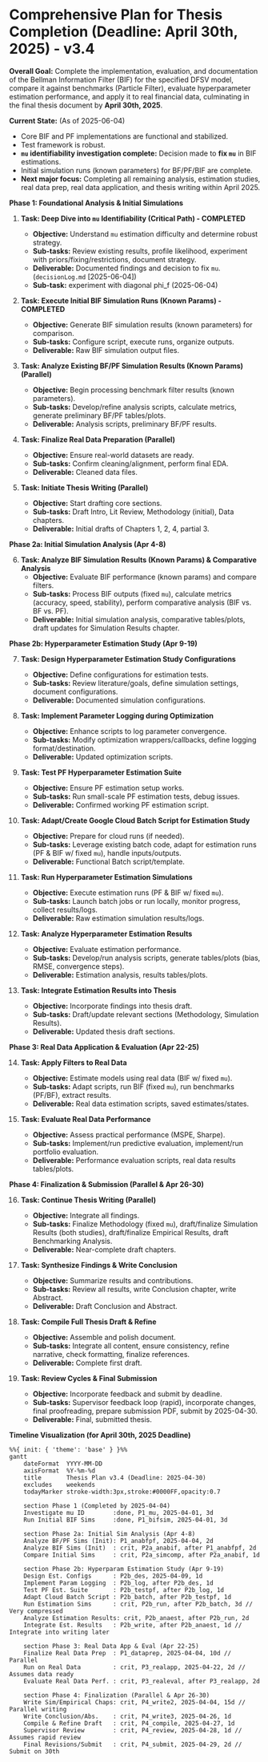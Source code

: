 # Comprehensive Plan for Thesis Completion (Deadline: April 30th, 2025) - v3.4

**Overall Goal:** Complete the implementation, evaluation, and documentation of the Bellman Information Filter (BIF) for the specified DFSV model, compare it against benchmarks (Particle Filter), evaluate hyperparameter estimation performance, and apply it to real financial data, culminating in the final thesis document by **April 30th, 2025**.

**Current State:** (As of 2025-06-04)

* Core BIF and PF implementations are functional and stabilized.
* Test framework is robust.
* **`mu` identifiability investigation complete:** Decision made to **fix `mu`** in BIF estimations.
* Initial simulation runs (known parameters) for BF/PF/BIF are complete.
* **Next major focus:** Completing all remaining analysis, estimation studies, real data prep, real data application, and thesis writing within April 2025.

**Phase 1: Foundational Analysis & Initial Simulations**

1. **Task: Deep Dive into `mu` Identifiability (Critical Path) - COMPLETED**
    * **Objective:** Understand `mu` estimation difficulty and determine robust strategy.
    * **Sub-tasks:** Review existing results, profile likelihood, experiment with priors/fixing/restrictions, document strategy.
    * **Deliverable:** Documented findings and decision to fix `mu`. (`decisionLog.md` [2025-06-04])
    * **Sub-task:** experiment with diagonal phi_f (2025-06-04)

2. **Task: Execute Initial BIF Simulation Runs (Known Params) - COMPLETED**
    * **Objective:** Generate BIF simulation results (known parameters) for comparison.
    * **Sub-tasks:** Configure script, execute runs, organize outputs.
    * **Deliverable:** Raw BIF simulation output files.

3. **Task: Analyze Existing BF/PF Simulation Results (Known Params) (Parallel)**
    * **Objective:** Begin processing benchmark filter results (known parameters).
    * **Sub-tasks:** Develop/refine analysis scripts, calculate metrics, generate preliminary BF/PF tables/plots.
    * **Deliverable:** Analysis scripts, preliminary BF/PF results.

4. **Task: Finalize Real Data Preparation (Parallel)**
    * **Objective:** Ensure real-world datasets are ready.
    * **Sub-tasks:** Confirm cleaning/alignment, perform final EDA.
    * **Deliverable:** Cleaned data files.

5. **Task: Initiate Thesis Writing (Parallel)**
    * **Objective:** Start drafting core sections.
    * **Sub-tasks:** Draft Intro, Lit Review, Methodology (initial), Data chapters.
    * **Deliverable:** Initial drafts of Chapters 1, 2, 4, partial 3.

**Phase 2a: Initial Simulation Analysis (Apr 4-8)**

6. **Task: Analyze BIF Simulation Results (Known Params) & Comparative Analysis**
    * **Objective:** Evaluate BIF performance (known params) and compare filters.
    * **Sub-tasks:** Process BIF outputs (fixed `mu`), calculate metrics (accuracy, speed, stability), perform comparative analysis (BIF vs. BF vs. PF).
    * **Deliverable:** Initial simulation analysis, comparative tables/plots, draft updates for Simulation Results chapter.

**Phase 2b: Hyperparameter Estimation Study (Apr 9-19)**

7. **Task: Design Hyperparameter Estimation Study Configurations**
    * **Objective:** Define configurations for estimation tests.
    * **Sub-tasks:** Review literature/goals, define simulation settings, document configurations.
    * **Deliverable:** Documented simulation configurations.

8. **Task: Implement Parameter Logging during Optimization**
    * **Objective:** Enhance scripts to log parameter convergence.
    * **Sub-tasks:** Modify optimization wrappers/callbacks, define logging format/destination.
    * **Deliverable:** Updated optimization scripts.

9. **Task: Test PF Hyperparameter Estimation Suite**
    * **Objective:** Ensure PF estimation setup works.
    * **Sub-tasks:** Run small-scale PF estimation tests, debug issues.
    * **Deliverable:** Confirmed working PF estimation script.

10. **Task: Adapt/Create Google Cloud Batch Script for Estimation Study**
    * **Objective:** Prepare for cloud runs (if needed).
    * **Sub-tasks:** Leverage existing batch code, adapt for estimation runs (PF & BIF w/ fixed `mu`), handle inputs/outputs.
    * **Deliverable:** Functional Batch script/template.

11. **Task: Run Hyperparameter Estimation Simulations**
    * **Objective:** Execute estimation runs (PF & BIF w/ fixed `mu`).
    * **Sub-tasks:** Launch batch jobs or run locally, monitor progress, collect results/logs.
    * **Deliverable:** Raw estimation simulation results/logs.

12. **Task: Analyze Hyperparameter Estimation Results**
    * **Objective:** Evaluate estimation performance.
    * **Sub-tasks:** Develop/run analysis scripts, generate tables/plots (bias, RMSE, convergence steps).
    * **Deliverable:** Estimation analysis, results tables/plots.

13. **Task: Integrate Estimation Results into Thesis**
    * **Objective:** Incorporate findings into thesis draft.
    * **Sub-tasks:** Draft/update relevant sections (Methodology, Simulation Results).
    * **Deliverable:** Updated thesis draft sections.

**Phase 3: Real Data Application & Evaluation (Apr 22-25)**

14. **Task: Apply Filters to Real Data**
    * **Objective:** Estimate models using real data (BIF w/ fixed `mu`).
    * **Sub-tasks:** Adapt scripts, run BIF (fixed `mu`), run benchmarks (PF/BF), extract results.
    * **Deliverable:** Real data estimation scripts, saved estimates/states.

15. **Task: Evaluate Real Data Performance**
    * **Objective:** Assess practical performance (MSPE, Sharpe).
    * **Sub-tasks:** Implement/run predictive evaluation, implement/run portfolio evaluation.
    * **Deliverable:** Performance evaluation scripts, real data results tables/plots.

**Phase 4: Finalization & Submission (Parallel & Apr 26-30)**

16. **Task: Continue Thesis Writing (Parallel)**
    * **Objective:** Integrate all findings.
    * **Sub-tasks:** Finalize Methodology (fixed `mu`), draft/finalize Simulation Results (both studies), draft/finalize Empirical Results, draft Benchmarking Analysis.
    * **Deliverable:** Near-complete draft chapters.

17. **Task: Synthesize Findings & Write Conclusion**
    * **Objective:** Summarize results and contributions.
    * **Sub-tasks:** Review all results, write Conclusion chapter, write Abstract.
    * **Deliverable:** Draft Conclusion and Abstract.

18. **Task: Compile Full Thesis Draft & Refine**
    * **Objective:** Assemble and polish document.
    * **Sub-tasks:** Integrate all content, ensure consistency, refine narrative, check formatting, finalize references.
    * **Deliverable:** Complete first draft.

19. **Task: Review Cycles & Final Submission**
    * **Objective:** Incorporate feedback and submit by deadline.
    * **Sub-tasks:** Supervisor feedback loop (rapid), incorporate changes, final proofreading, prepare submission PDF, submit by 2025-04-30.
    * **Deliverable:** Final, submitted thesis.

**Timeline Visualization (for April 30th, 2025 Deadline)**

```mermaid
%%{ init: { 'theme': 'base' } }%%
gantt
    dateFormat  YYYY-MM-DD
    axisFormat  %Y-%m-%d
    title       Thesis Plan v3.4 (Deadline: 2025-04-30)
    excludes    weekends
    todayMarker stroke-width:3px,stroke:#0000FF,opacity:0.7

    section Phase 1 (Completed by 2025-04-04)
    Investigate mu ID        :done, P1_mu, 2025-04-01, 3d
    Run Initial BIF Sims     :done, P1_bifsim, 2025-04-01, 3d

    section Phase 2a: Initial Sim Analysis (Apr 4-8)
    Analyze BF/PF Sims (Init): P1_anabfpf, 2025-04-04, 2d
    Analyze BIF Sims (Init)  : crit, P2a_anabif, after P1_anabfpf, 2d
    Compare Initial Sims     : crit, P2a_simcomp, after P2a_anabif, 1d

    section Phase 2b: Hyperparam Estimation Study (Apr 9-19)
    Design Est. Configs      : P2b_des, 2025-04-09, 1d
    Implement Param Logging  : P2b_log, after P2b_des, 1d
    Test PF Est. Suite       : P2b_testpf, after P2b_log, 1d
    Adapt Cloud Batch Script : P2b_batch, after P2b_testpf, 1d
    Run Estimation Sims      : crit, P2b_run, after P2b_batch, 3d // Very compressed
    Analyze Estimation Results: crit, P2b_anaest, after P2b_run, 2d
    Integrate Est. Results   : P2b_write, after P2b_anaest, 1d // Integrate into writing later

    section Phase 3: Real Data App & Eval (Apr 22-25)
    Finalize Real Data Prep  : P1_dataprep, 2025-04-04, 10d // Parallel
    Run on Real Data         : crit, P3_realapp, 2025-04-22, 2d // Assumes data ready
    Evaluate Real Data Perf. : crit, P3_realeval, after P3_realapp, 2d

    section Phase 4: Finalization (Parallel & Apr 26-30)
    Write Sim/Empirical Chaps: crit, P4_write2, 2025-04-04, 15d // Parallel writing
    Write Conclusion/Abs.    : crit, P4_write3, 2025-04-26, 1d
    Compile & Refine Draft   : crit, P4_compile, 2025-04-27, 1d
    Supervisor Review        : crit, P4_review, 2025-04-28, 1d // Assumes rapid review
    Final Revisions/Submit   : crit, P4_submit, 2025-04-29, 2d // Submit on 30th
